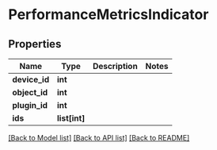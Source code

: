 # PerformanceMetricsIndicator

## Properties
Name | Type | Description | Notes
------------ | ------------- | ------------- | -------------
**device_id** | **int** |  | 
**object_id** | **int** |  | 
**plugin_id** | **int** |  | 
**ids** | **list[int]** |  | 

[[Back to Model list]](../README.md#documentation-for-models) [[Back to API list]](../README.md#documentation-for-api-endpoints) [[Back to README]](../README.md)

